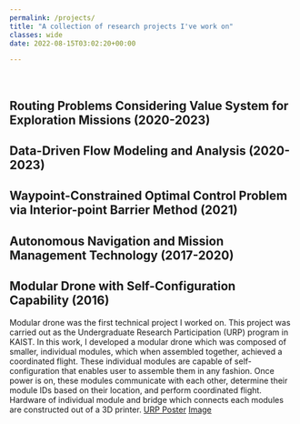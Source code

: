 ```yaml
---
permalink: /projects/
title: "A collection of research projects I've work on"
classes: wide
date: 2022-08-15T03:02:20+00:00

---
```

<br/>

## Routing Problems Considering Value System for Exploration Missions (2020-2023)

## Data-Driven Flow Modeling and Analysis (2020-2023)

## Waypoint-Constrained Optimal Control Problem via Interior-point Barrier Method (2021)

## Autonomous Navigation and Mission Management Technology (2017-2020)

## Modular Drone with Self-Configuration Capability (2016)
Modular drone was the first technical project I worked on. This project was carried out as the Undergraduate Research Participation (URP) program in KAIST. In this work, I developed a modular drone which was composed of smaller, individual modules, which when assembled together, achieved a coordinated flight. These individual modules are capable of self-configuration that enables user to assemble them in any fashion. Once power is on, these modules communicate with each other, determine their module IDs based on their location, and perform coordinated flight. Hardware of individual module and bridge which connects each modules are constructed out of a 3D printer. [URP Poster](/assets/files/URP_POSTER_MODULAR_DRONE2016.pdf) [Image](/assets/images/URP_Modular_Drone_Flight_Test_AdobeExpress.gif)
